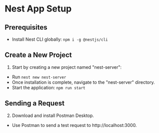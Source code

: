 # Nest App Setup

## Prerequisites

- Install Nest CLI globally: `npm i -g @nestjs/cli`

## Create a New Project

1. Start by creating a new project named "nest-server":

- Run `nest new nest-server`
- Once installation is complete, navigate to the "nest-server" directory.
- Start the application: `npm run start`

## Sending a Request

2. Download and install Postman Desktop.

- Use Postman to send a test request to http://localhost:3000.
